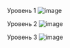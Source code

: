 Уровень 1
![image](https://github.com/user-attachments/assets/d6494398-e653-4cec-8cf9-54938401605c)

Уровень 2
![image](https://github.com/user-attachments/assets/84170ac5-2733-495a-9af9-6127409ccd8a)

Уровень 3
![image](https://github.com/user-attachments/assets/0dd869c4-3d79-4912-9db1-486d587e6cd7)
